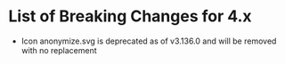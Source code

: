 # List of Breaking Changes for 4.x

-   Icon anonymize.svg is deprecated as of v3.136.0 and will be removed with no replacement
